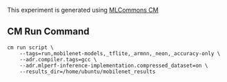 This experiment is generated using [MLCommons CM](https://github.com/mlcommons/ck)
## CM Run Command
```
cm run script \
	--tags=run,mobilenet-models,_tflite,_armnn,_neon,_accuracy-only \
	--adr.compiler.tags=gcc \
	--adr.mlperf-inference-implementation.compressed_dataset=on \
	--results_dir=/home/ubuntu/mobilenet_results
```